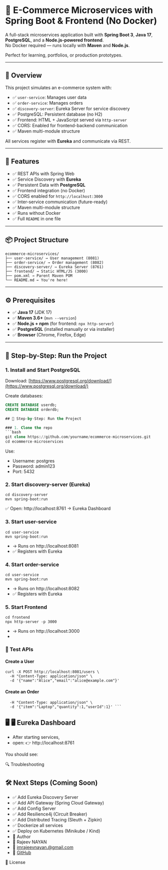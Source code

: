 # 🛒 E-Commerce Microservices with Spring Boot & Frontend (No Docker)

A full-stack microservices application built with **Spring Boot 3**, **Java 17**, **PostgreSQL**, and a **Node.js-powered frontend**.  
No Docker required — runs locally with **Maven** and **Node.js**.

Perfect for learning, portfolios, or production prototypes.

---

## 🧱 Overview

This project simulates an e-commerce system with:
- ✅ `user-service`: Manages user data
- ✅ `order-service`: Manages orders
- ✅ `discovery-server`: Eureka Server for service discovery
- ✅ PostgreSQL: Persistent database (no H2)
- ✅ Frontend: HTML + JavaScript served via `http-server`
- ✅ CORS: Enabled for frontend-backend communication
- ✅ Maven multi-module structure

All services register with **Eureka** and communicate via REST.

---

## 🚀 Features

- ✅ REST APIs with Spring Web
- ✅ Service Discovery with **Eureka**
- ✅ Persistent Data with **PostgreSQL**
- ✅ Frontend integration (no Docker)
- ✅ CORS enabled for `http://localhost:3000`
- ✅ Inter-service communication (future-ready)
- ✅ Maven multi-module structure
- ✅ Runs without Docker
- ✅ Full `README` in one file

---


## 📦 Project Structure
```declarative
ecommerce-microservices/
├── user-service/ → User management (8081)
├── order-service/ → Order management (8082)
├── discovery-server/ → Eureka Server (8761)
├── frontend/ → Static HTML/JS (3000)
├── pom.xml → Parent Maven POM
└── README.md ← You're here!

```


---

## ⚙️ Prerequisites

- ✅ **Java 17** (JDK 17)
- ✅ **Maven 3.6+** (`mvn --version`)
- ✅ **Node.js + npm** (for frontend: `npx http-server`)
- ✅ **PostgreSQL** (installed manually or via installer)
- ✅ **Browser** (Chrome, Firefox, Edge)

---

## 🧪 Step-by-Step: Run the Project

### 1. Install and Start PostgreSQL

Download: [https://www.postgresql.org/download/](https://www.postgresql.org/download/)

Create databases:
```sql
CREATE DATABASE userdb;
CREATE DATABASE orderdb;

## 🧪 Step-by-Step: Run the Project

### 1. Clone the repo
```bash
git clone https://github.com/yourname/ecommerce-microservices.git
cd ecommerce-microservices

```
Use:

- Username: postgres
- Password: admin123
- Port: 5432

### 2. Start discovery-server (Eureka)
```declarative
cd discovery-server
mvn spring-boot:run
```

✅ Open: http://localhost:8761 → Eureka Dashboard
### 3. Start user-service
```declarative
cd user-service
mvn spring-boot:run
```
- → Runs on http://localhost:8081
- ✅ Registers with Eureka
### 4. Start order-service
```declarative
cd user-service
mvn spring-boot:run
```
- → Runs on http://localhost:8082
- ✅ Registers with Eureka

### 5. Start Frontend
```declarative
cd frontend
npx http-server -p 3000
```
- → Runs on http://localhost:3000
- 

### 🧪 Test APIs
#### Create a User
```declarative
curl -X POST http://localhost:8081/users \
  -H "Content-Type: application/json" \
  -d '{"name":"Alice","email":"alice@example.com"}'
```
#### Create an Order
```curl -X POST http://localhost:8082/orders \
  -H "Content-Type: application/json" \
  -d '{"item":"Laptop","quantity":1,"userId":1}' ```
  ```

## 🖥️ 🖥️ Eureka Dashboard
- After starting services,
- open: 👉 http://localhost:8761

You should see:



🔍 Troubleshooting


## 🛠️ Next Steps (Coming Soon)
- ✅ Add Eureka Discovery Server
- ✅ Add API Gateway (Spring Cloud Gateway)
- ✅ Add Config Server
- ✅ Add Resilience4j (Circuit Breaker)
- ✅ Add Distributed Tracing (Sleuth + Zipkin)
- ✅ Dockerize all services
- ✅ Deploy on Kubernetes (Minikube / Kind)
- 🙌 Author
- 👤 Rajeev NAYAN
- 📧 imrajeevnayan.@gmail.com
- 🔗 [GitHub](https://github.com/imrajeevnayan)

📄 License
